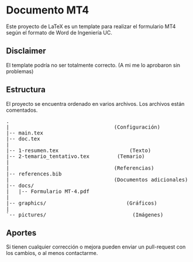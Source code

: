 Documento MT4
===================
Este proyecto de LaTeX es un template para realizar el formulario MT4 según el formato de Word de Ingeniería UC.


Disclaimer
----------
El template podría no ser totalmente correcto. (A mi me lo aprobaron sin problemas)


Estructura
----------
El proyecto se encuentra ordenado en varios archivos.
Los archivos están comentados.

<pre>.
|                                  (Configuración)
|-- main.tex
|-- doc.tex
|                                  
|-- 1-resumen.tex						(Texto)
|-- 2-temario_tentativo.tex         (Temario)
|
|                                  (Referencias)
|-- references.bib
|                                  (Documentos adicionales)
|-- docs/
|   |-- Formulario MT-4.pdf
|                                  
|-- graphics/			               (Gráficos)
|                                  
`-- pictures/			 		 	 	 (Imágenes)
</pre>


Aportes
-------
Si tienen cualquier corrección o mejora pueden enviar un pull-request con los
cambios, o al menos contactarme.

